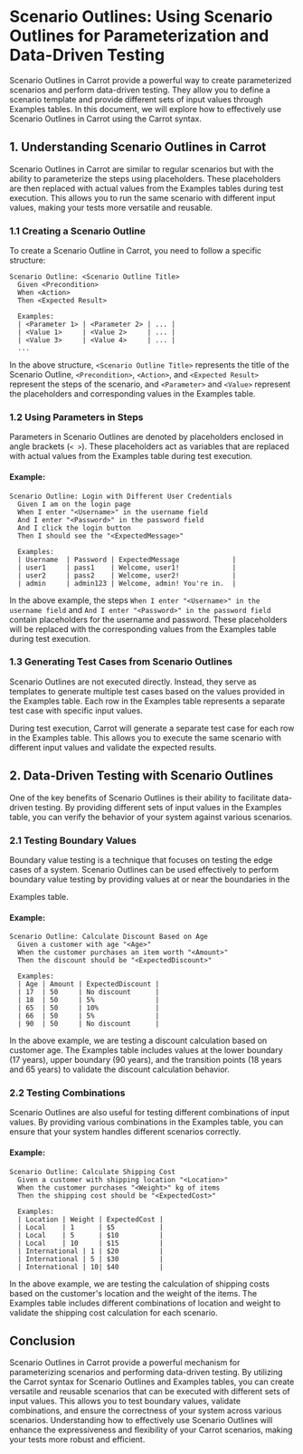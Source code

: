 # Scenario Outlines: Using Scenario Outlines for Parameterization and Data-Driven Testing

Scenario Outlines in Carrot provide a powerful way to create parameterized scenarios and perform data-driven testing. They allow you to define a scenario template and provide different sets of input values through Examples tables. In this document, we will explore how to effectively use Scenario Outlines in Carrot using the Carrot syntax.

## 1. Understanding Scenario Outlines in Carrot

Scenario Outlines in Carrot are similar to regular scenarios but with the ability to parameterize the steps using placeholders. These placeholders are then replaced with actual values from the Examples tables during test execution. This allows you to run the same scenario with different input values, making your tests more versatile and reusable.

### 1.1 Creating a Scenario Outline

To create a Scenario Outline in Carrot, you need to follow a specific structure:

```gherkin
Scenario Outline: <Scenario Outline Title>
  Given <Precondition>
  When <Action>
  Then <Expected Result>

  Examples:
  | <Parameter 1> | <Parameter 2> | ... |
  | <Value 1>     | <Value 2>     | ... |
  | <Value 3>     | <Value 4>     | ... |
  ...
```

In the above structure, `<Scenario Outline Title>` represents the title of the Scenario Outline, `<Precondition>`, `<Action>`, and `<Expected Result>` represent the steps of the scenario, and `<Parameter>` and `<Value>` represent the placeholders and corresponding values in the Examples table.

### 1.2 Using Parameters in Steps

Parameters in Scenario Outlines are denoted by placeholders enclosed in angle brackets (`< >`). These placeholders act as variables that are replaced with actual values from the Examples table during test execution.

#### Example:

```gherkin
Scenario Outline: Login with Different User Credentials
  Given I am on the login page
  When I enter "<Username>" in the username field
  And I enter "<Password>" in the password field
  And I click the login button
  Then I should see the "<ExpectedMessage>"

  Examples:
  | Username  | Password | ExpectedMessage             |
  | user1     | pass1    | Welcome, user1!             |
  | user2     | pass2    | Welcome, user2!             |
  | admin     | admin123 | Welcome, admin! You're in.  |
```

In the above example, the steps `When I enter "<Username>" in the username field` and `And I enter "<Password>" in the password field` contain placeholders for the username and password. These placeholders will be replaced with the corresponding values from the Examples table during test execution.

### 1.3 Generating Test Cases from Scenario Outlines

Scenario Outlines are not executed directly. Instead, they serve as templates to generate multiple test cases based on the values provided in the Examples table. Each row in the Examples table represents a separate test case with specific input values.

During test execution, Carrot will generate a separate test case for each row in the Examples table. This allows you to execute the same scenario with different input values and validate the expected results.

## 2. Data-Driven Testing with Scenario Outlines

One of the key benefits of Scenario Outlines is their ability to facilitate data-driven testing. By providing different sets of input values in the Examples table, you can verify the behavior of your system against various scenarios.

### 2.1 Testing Boundary Values

Boundary value testing is a technique that focuses on testing the edge cases of a system. Scenario Outlines can be used effectively to perform boundary value testing by providing values at or near the boundaries in the

 Examples table.

#### Example:

```gherkin
Scenario Outline: Calculate Discount Based on Age
  Given a customer with age "<Age>"
  When the customer purchases an item worth "<Amount>"
  Then the discount should be "<ExpectedDiscount>"

  Examples:
  | Age | Amount | ExpectedDiscount |
  | 17  | 50     | No discount      |
  | 18  | 50     | 5%               |
  | 65  | 50     | 10%              |
  | 66  | 50     | 5%               |
  | 90  | 50     | No discount      |
```

In the above example, we are testing a discount calculation based on customer age. The Examples table includes values at the lower boundary (17 years), upper boundary (90 years), and the transition points (18 years and 65 years) to validate the discount calculation behavior.

### 2.2 Testing Combinations

Scenario Outlines are also useful for testing different combinations of input values. By providing various combinations in the Examples table, you can ensure that your system handles different scenarios correctly.

#### Example:

```gherkin
Scenario Outline: Calculate Shipping Cost
  Given a customer with shipping location "<Location>"
  When the customer purchases "<Weight>" kg of items
  Then the shipping cost should be "<ExpectedCost>"

  Examples:
  | Location | Weight | ExpectedCost |
  | Local    | 1      | $5           |
  | Local    | 5      | $10          |
  | Local    | 10     | $15          |
  | International | 1 | $20          |
  | International | 5 | $30          |
  | International | 10| $40          |
```

In the above example, we are testing the calculation of shipping costs based on the customer's location and the weight of the items. The Examples table includes different combinations of location and weight to validate the shipping cost calculation for each scenario.

## Conclusion

Scenario Outlines in Carrot provide a powerful mechanism for parameterizing scenarios and performing data-driven testing. By utilizing the Carrot syntax for Scenario Outlines and Examples tables, you can create versatile and reusable scenarios that can be executed with different sets of input values. This allows you to test boundary values, validate combinations, and ensure the correctness of your system across various scenarios. Understanding how to effectively use Scenario Outlines will enhance the expressiveness and flexibility of your Carrot scenarios, making your tests more robust and efficient.